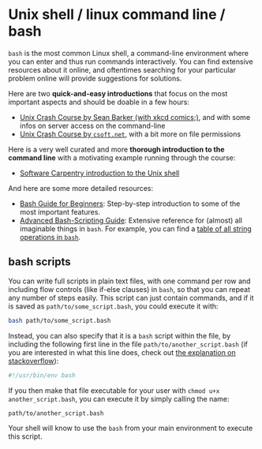 # Unix shell / linux command line / bash

`bash` is the most common Linux shell, a command-line environment where you can enter and thus run commands interactively.
You can find extensive resources about it online, and oftentimes searching for your particular problem online will provide suggestions for solutions.

Here are two **quick-and-easy introductions** that focus on the most important aspects and should be doable in a few hours:
* [Unix Crash Course by Sean Barker (with xkcd comics;)](https://tildesites.bowdoin.edu/~sbarker/unix/), and with some infos on server access on the command-line
* [Unix Crash Course by `csoft.net`](https://www.csoft.net/docs/course.html), with a bit more on file permissions

Here is a very well curated and more **thorough introduction to the command line** with a motivating example running through the course:
* [Software Carpentry introduction to the Unix shell](https://swcarpentry.github.io/shell-novice/)

And here are some more detailed resources:

* [Bash Guide for Beginners](https://tldp.org/LDP/Bash-Beginners-Guide/html/index.html): Step-by-step introduction to some of the most important features.
* [Advanced Bash-Scripting Guide](https://tldp.org/LDP/abs/html/): Extensive reference for (almost) all imaginable things in `bash`. For example, you can find a [table of all string operations in `bash`](https://tldp.org/LDP/abs/html/refcards.html#AEN22828).

## bash scripts

You can write full scripts in plain text files, with one command per row and including flow controls (like if-else clauses) in `bash`, so that you can repeat any number of steps easily.
This script can just contain commands, and if it is saved as `path/to/some_script.bash`, you could execute it with:
```bash
bash path/to/some_script.bash
```

Instead, you can also specify that it is a `bash` script within the file, by including the following first line in the file `path/to/another_script.bash` (if you are interested in what this line does, check out [the explanation on stackoverflow](https://stackoverflow.com/a/21613044)):
```bash
#!/usr/bin/env bash
```
If you then make that file executable for your user with `chmod u+x another_script.bash`, you can execute it by simply calling the name:
```bash
path/to/another_script.bash
```
Your shell will know to use the `bash` from your main environment to execute this script.
